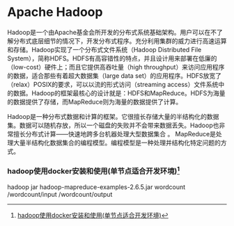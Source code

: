 # Apache Hadoop
<!-- @author DHJT 2020-02-21 -->
Hadoop是一个由Apache基金会所开发的分布式系统基础架构。用户可以在不了解分布式底层细节的情况下，开发分布式程序。充分利用集群的威力进行高速运算和存储。Hadoop实现了一个分布式文件系统（Hadoop Distributed File System），简称HDFS。HDFS有高容错性的特点，并且设计用来部署在低廉的（low-cost）硬件上；而且它提供高吞吐量（high throughput）来访问应用程序的数据，适合那些有着超大数据集（large data set）的应用程序。HDFS放宽了（relax）POSIX的要求，可以以流的形式访问（streaming access）文件系统中的数据。Hadoop的框架最核心的设计就是：HDFS和MapReduce。HDFS为海量的数据提供了存储，而MapReduce则为海量的数据提供了计算。

Hadoop是一种分布式数据和计算的框架。它很擅长存储大量的半结构化的数据集。数据可以随机存放，所以一个磁盘的失败并不会带来数据丢失。Hadoop也非常擅长分布式计算——快速地跨多台机器处理大型数据集合 。
MapReduce是处理大量半结构化数据集合的编程模型。编程模型是一种处理并结构化特定问题的方式。

### hadoop使用docker安装和使用(单节点适合开发环境)[^1]
hadoop jar hadoop-mapreduce-examples-2.6.5.jar wordcount /wordcount/input /wordcount/output


[^1]: [hadoop使用docker安装和使用(单节点适合开发环境)](https://blog.csdn.net/qq_16563637/article/details/81702633)